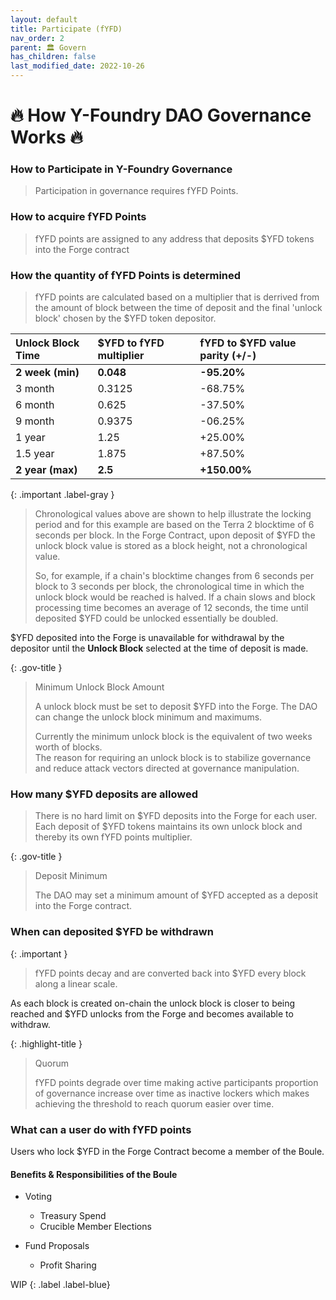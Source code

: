 ```yaml
---
layout: default
title: Participate (fYFD)
nav_order: 2
parent: 🏛️ Govern
has_children: false
last_modified_date: 2022-10-26
---
```


# 🔥 How Y-Foundry DAO Governance Works 🔥

### How to Participate in Y-Foundry Governance  

> Participation in governance requires fYFD Points.  

### How to acquire fYFD Points

> fYFD points are assigned to any address that deposits $YFD tokens into the Forge contract

### How the quantity of fYFD Points is determined

> fYFD points are calculated based on a multiplier that is derrived from the amount of block between the time of deposit and the final 'unlock block' chosen by the $YFD token depositor.

| Unlock Block Time        | $YFD to fYFD multiplier          | fYFD to $YFD value parity (+/-) |
|:-------------|:------------------|:------|
| **2 week (min)**  | **0.048**  | **-95.20%**  |
| 3 month       | 0.3125 | -68.75%  |
| 6 month       | 0.625  | -37.50%  |
| 9 month       | 0.9375 | -06.25%  |
| 1 year        | 1.25   | +25.00%  |
| 1.5 year      | 1.875  | +87.50%  |
| **2 year (max)**| **2.5**    | **+150.00%** |

{: .important .label-gray }
> Chronological values above are shown to help illustrate the locking period and for this example are based on the Terra 2 blocktime of 6 seconds per block.  In the Forge Contract, upon deposit of $YFD the unlock block value is stored as a block height, not a chronological value.
> 
> So, for example, if a chain's blocktime changes from 6 seconds per block to 3 seconds per block, the chronological time in which the unlock block would be reached is halved.  If a chain slows and block processing time becomes an average of 12 seconds, the time until deposited $YFD could be unlocked essentially be doubled.

$YFD deposited into the Forge is unavailable for withdrawal by the depositor until the **Unlock Block** selected at the time of deposit is made.

{: .gov-title }
> Minimum Unlock Block Amount
>
> A unlock block must be set to deposit $YFD into the Forge. The DAO can change the unlock block minimum and maximums.  
>
> Currently the minimum unlock block is the equivalent of two weeks worth of blocks.  
> The reason for requiring an unlock block is to stabilize governance and reduce attack vectors directed at governance manipulation.

### How many $YFD deposits are allowed

> There is no hard limit on $YFD deposits into the Forge for each user.  Each deposit of $YFD tokens maintains its own unlock block and thereby its own fYFD points multiplier.

{: .gov-title }
> Deposit Minimum
>
> The DAO may set a minimum amount of $YFD accepted as a deposit into the Forge contract.


### When can deposited $YFD be withdrawn

{: .important }
> fYFD points decay and are converted back into $YFD every block along a linear scale.

As each block is created on-chain the unlock block is closer to being reached and $YFD unlocks from the Forge and becomes available 
to withdraw.

{: .highlight-title }
> Quorum
>
> fYFD points degrade over time making active participants proportion of governance increase over time as inactive lockers which makes achieving the threshold to reach quorum easier over time.

### What can a user do with fYFD points
Users who lock $YFD in the Forge Contract become a member of the Boule.
#### Benefits & Responsibilities of the Boule

- Voting
    - Treasury Spend
    - Crucible Member Elections

- Fund Proposals
    - Profit Sharing

WIP
{: .label .label-blue}
